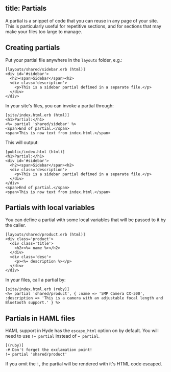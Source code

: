 title: Partials
--
A partial is a snippet of code that you can reuse in any page of your site.
This is particularly useful for repetitive sections, and for sections that may
make your files too large to manage.

Creating partials
-----------------

Put your partial file anywhere in the `layouts` folder, e.g.:

    [layouts/shared/sidebar.erb (html)]
    <div id='#sidebar'>
      <h2><span>Sidebar</span><h2>
      <div class='description'>
        <p>This is a sidebar partial defined in a separate file.</p>
      </div>
    </div>

In your site's files, you can invoke a partial through:

    [site/index.html.erb (html)]
    <h1>Partial:</h1>
    <%= partial 'shared/sidebar' %>
    <span>End of partial.</span>
    <span>This is now text from index.html.</span>

This will output:
    
    [public/index.html (html)]
    <h1>Partial:</h1>
    <div id='#sidebar'>
      <h2><span>Sidebar</span><h2>
      <div class='description'>
        <p>This is a sidebar partial defined in a separate file.</p>
      </div>
    </div>
    <span>End of partial.</span>
    <span>This is now text from index.html.</span>

Partials with local variables
-----------------------------

You can define a partial with some local variables that will be passed
to it by the caller.

    [layouts/shared/product.erb (html)]
    <div class='product'>
      <div class='title'>
        <h2><%= name %></h2>
      </div>
      <div class='desc'>
        <p><%= description %></p>
      </div>
    </div>

In your files, call a partial by:
      
    [site/index.html.erb (ruby)]
    <%= partial 'shared/product', { :name => '5MP Camera CX-300', :description => 'This is a camera with an adjustable focal length and Bluetooth support.' } %>

Partials in HAML files
----------------------

HAML support in Hyde has the `escape_html` option on by default. You
will need to use `!= partial` instead of `= partial`.

    [(ruby)]
    -# Don't forget the exclamation point!
    != partial 'shared/product'

If you omit the `!`, the partial will be rendered with it's HTML code
escaped.

